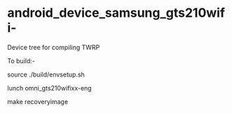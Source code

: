 # android_device_samsung_gts210wifi-
Device tree for compiling TWRP

To build:-

source ./build/envsetup.sh

lunch omni_gts210wifixx-eng

make recoveryimage

